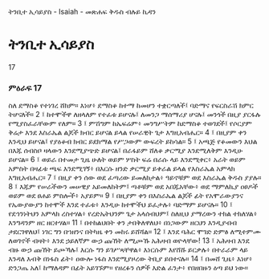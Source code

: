 ﻿
 ትንቢተ ኢሳይያስ - Isaiah - መጽሐፍ ቅዱስ ብሉይ ኪዳን
# ትንቢተ ኢሳይያስ
17
### ምዕራፍ 17
ስለ ደማስቆ የተነገረ ሸክም። እነሆ፥ ደማስቆ ከተማ ከመሆን ተቋርጣለች፤ ባድማና የፍርስራሽ ክምር ትሆናለች።
2 ፤ ከተሞችዋ ለዘላለም የተፈቱ ይሆናሉ፤ ለመንጋ ማሰማሪያ ሆናሉ፤ መንጎች በዚያ ያርፋሉ የሚያስፈራቸውም የለም።
3 ፤ ምሽግም ከኤፍሬም፥ መንግሥትም ከደማስቆ ተወገደች፤ የሶርያም ቅሬታ እንደ እስራኤል ልጆች ክብር ይሆናል ይላል የሠራዊት ጌታ እግዚአብሔር።
4 ፤ በዚያም ቀን እንዲህ ይሆናል፤ የያዕቆብ ክብር ይደክማል የሥጋውም ውፍረት ይከሳል።
5 ፤ አጫጅ የቆመውን እህል በእጁ ሰብስቦ ዛላውን እንደሚያጭድ ይሆናል፤ በራፋይም ሸለቆ ቃርሚያ እንደሚለቅም እንዲሁ ይሆናል።
6 ፤ ወይራ በተመታ ጊዜ ሁለት ወይም ሦስት ፍሬ በራሱ ላይ እንደሚቀር፥ አራት ወይም አምስት በዛፊቱ ጫፍ እንደሚገኝ፥ በእርሱ ዘንድ ቃርሚያ ይቀራል ይላል የእስራኤል አምላክ እግዚአብሔር።
7 ፤ በዚያ ቀን ሰው ወደ ፈጣሪው ይመለከታል፥ ዓይኖቹም ወደ እስራኤል ቅዱስ ያያሉ።
8 ፤ እጁም የሠራችውን መሠዊያ አይመለከትም፤ ጣቶቹም ወደ አበጁአቸው፥ ወደ ማምለኪያ ዐፀዶች ወይም ወደ ፀሐይ ምስሎች፥ አያይም።
9 ፤ በዚያም ቀን በእስራኤል ልጆች ፊት የአሞራውያንና የኤውያውያን ከተሞች እንደ ተፈቱ፥ እንዲሁ ከተሞችህ ይፈታሉ፥ ባድማም ይሆናሉ።
10 ፤ የደኅንነትህን አምላክ ረስተሃል፥ የረድኤትህንም ጌታ አላሰብህም፤ ስለዚህ ያማረውን ተክል ተክለሃል፥ እንግዳንም ዘር ዘርተሃል።
11 ፤ በተከልህበት ቀን ታበቅለዋለህ፥ በነጋውም ዘርህን እንዲያብብ ታደርገዋለህ፤ ነገር ግን በኀዘንና በትካዜ ቀን መከሩ ይሸሻል።
12 ፤ እንደ ባሕር ሞገድ ድምፅ ለሚተምሙ ለወገኖች ብዛት፥ እንደ ኃይለኛም ውኃ ጩኸት ለሚጮኹ አሕዛብ ወዮላቸው!
13 ፤ አሕዛብ እንደ ብዙ ውኃ ጩኸት ይጮኻሉ፤ እርሱ ግን ይገሥጻቸዋል፥ እነርሱም እየሸሹ ይርቃሉ፥ በተራራም ላይ እንዳለ እብቅ በነፋስ ፊት፥ ዐውሎ ነፋስ እንደሚያዞረው ትቢያ ይበተናሉ።
14 ፤ በመሸ ጊዜ፥ እነሆ፥ ድንጋጤ አለ፤ ከማለዳም በፊት አይገኙም። የዘረፉን ሰዎች እድል ፈንታ፥ የበዘበዙን ዕጣ ይህ ነው። 
